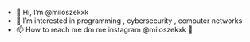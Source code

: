 - 👋 Hi, I’m @miloszekxk
- 👀 I’m interested in programming , cybersecurity , computer networks
- 📫 How to reach me dm me instagram @miloszekxk  🫡

<!---
miloszekxk/miloszekxk is a ✨ special ✨ repository because its `README.md` (this file) appears on your GitHub profile.
You can click the Preview link to take a look at your changes.
--->
